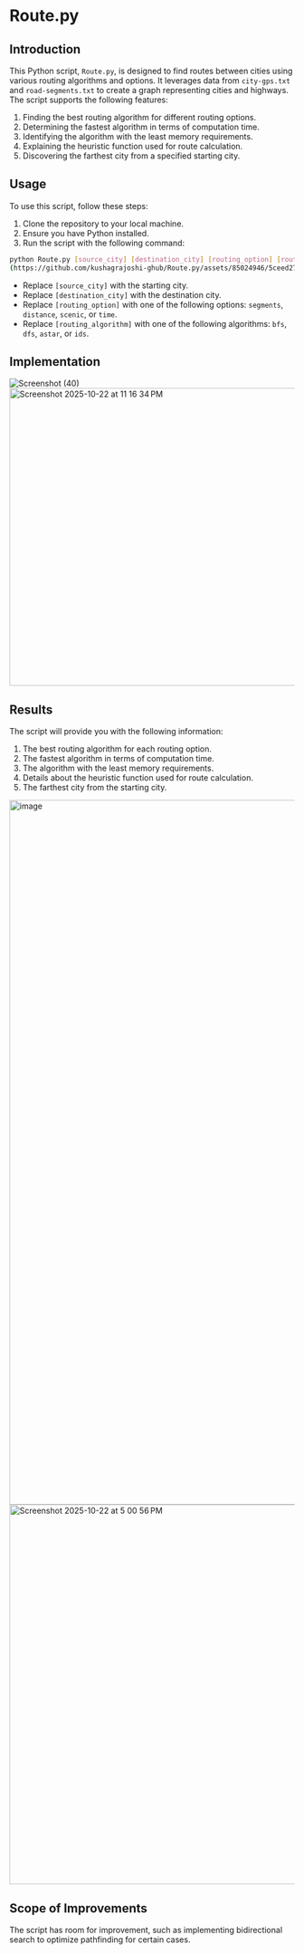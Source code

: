 # Route.py

## Introduction

This Python script, `Route.py`, is designed to find routes between cities using various routing algorithms and options. It leverages data from `city-gps.txt` and `road-segments.txt` to create a graph representing cities and highways. The script supports the following features:

1. Finding the best routing algorithm for different routing options.
2. Determining the fastest algorithm in terms of computation time.
3. Identifying the algorithm with the least memory requirements.
4. Explaining the heuristic function used for route calculation.
5. Discovering the farthest city from a specified starting city.

## Usage

To use this script, follow these steps:

1. Clone the repository to your local machine.
2. Ensure you have Python installed.
3. Run the script with the following command:

```bash
python Route.py [source_city] [destination_city] [routing_option] [routing_algorithm]
(https://github.com/kushagrajoshi-ghub/Route.py/assets/85024946/5ceed271-3907-4a72-a6a6-f6eeb8f257bd)
```

- Replace `[source_city]` with the starting city.
- Replace `[destination_city]` with the destination city.
- Replace `[routing_option]` with one of the following options: `segments`, `distance`, `scenic`, or `time`.
- Replace `[routing_algorithm]` with one of the following algorithms: `bfs`, `dfs`, `astar`, or `ids`.

## Implementation

![Screenshot (40)](https://github.com/kushagrajoshi-ghub/Route.py/assets/85024946/12854ae8-4533-4e9e-a353-814acc8a013f)
<img width="1344" height="526" alt="Screenshot 2025-10-22 at 11 16 34 PM" src="https://github.com/user-attachments/assets/2bb858d8-7f92-4e7f-97bd-a6a129b8048e" />


## Results

The script will provide you with the following information:

1. The best routing algorithm for each routing option.
2. The fastest algorithm in terms of computation time.
3. The algorithm with the least memory requirements.
4. Details about the heuristic function used for route calculation.
5. The farthest city from the starting city.

<img width="2842" height="1245" alt="image" src="https://github.com/user-attachments/assets/15f50724-3c03-4a46-8c16-bba3211a37c6" />
<img width="1332" height="671" alt="Screenshot 2025-10-22 at 5 00 56 PM" src="https://github.com/user-attachments/assets/bb0fde36-205f-4b48-b7ae-48b02a556b0a" />


## Scope of Improvements

The script has room for improvement, such as implementing bidirectional search to optimize pathfinding for certain cases.
